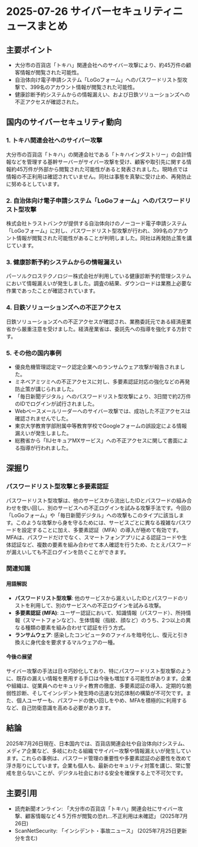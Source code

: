 # 2025-07-26 サイバーセキュリティニュースまとめ

## 主要ポイント

*   大分市の百貨店「トキハ」関連会社へのサイバー攻撃により、約45万件の顧客情報が閲覧された可能性。
*   自治体向け電子申請システム「LoGoフォーム」へのパスワードリスト型攻撃で、399名のアカウント情報が閲覧された可能性。
*   健康診断予約システムからの情報漏えい、および日鉄ソリューションズへの不正アクセスが確認された。

## 国内のサイバーセキュリティ動向

### 1. トキハ関連会社へのサイバー攻撃

大分市の百貨店「トキハ」の関連会社である「トキハインダストリー」の会計情報などを管理する基幹サーバーがサイバー攻撃を受け、顧客や取引先に関する情報約45万件が外部から閲覧された可能性があると発表されました。現時点では情報の不正利用は確認されていません。同社は事態を真摯に受け止め、再発防止に努めるとしています。

### 2. 自治体向け電子申請システム「LoGoフォーム」へのパスワードリスト型攻撃

株式会社トラストバンクが提供する自治体向けのノーコード電子申請システム「LoGoフォーム」に対し、パスワードリスト型攻撃が行われ、399名のアカウント情報が閲覧された可能性があることが判明しました。同社は再発防止策を講じています。

### 3. 健康診断予約システムからの情報漏えい

パーソルクロステクノロジー株式会社が利用している健康診断予約管理システムにおいて情報漏えいが発生しました。調査の結果、ダウンロードは業務上必要な作業であったことが確認されています。

### 4. 日鉄ソリューションズへの不正アクセス

日鉄ソリューションズへの不正アクセスが確認され、業務委託元である経済産業省から厳重注意を受けました。経済産業省は、委託先への指導を強化する方針です。

### 5. その他の国内事例

*   優良危機管理認定マーク認定企業へのランサムウェア攻撃が報告されました。
*   ミネベアミツミへの不正アクセスに対し、多要素認証対応の強化などの再発防止策が講じられました。
*   「毎日新聞デジタル」へのパスワードリスト型攻撃により、3日間で約2万件のIDでログインが試行されました。
*   Webベースメールリーダーへのサイバー攻撃では、成功した不正アクセスは確認されませんでした。
*   東京大学教育学部附属中等教育学校でGoogleフォームの誤設定による情報漏えいが発生しました。
*   総務省から「IIJセキュアMXサービス」への不正アクセスに関して書面による指導が行われました。

## 深掘り

### パスワードリスト型攻撃と多要素認証

パスワードリスト型攻撃は、他のサービスから流出したIDとパスワードの組み合わせを使い回し、別のサービスへの不正ログインを試みる攻撃手法です。今回の「LoGoフォーム」や「毎日新聞デジタル」への攻撃もこのタイプに該当します。このような攻撃から身を守るためには、サービスごとに異なる複雑なパスワードを設定することに加え、多要素認証（MFA）の導入が極めて有効です。MFAは、パスワードだけでなく、スマートフォンアプリによる認証コードや生体認証など、複数の要素を組み合わせて本人確認を行うため、たとえパスワードが漏えいしても不正ログインを防ぐことができます。

### 関連知識

#### 用語解説

*   **パスワードリスト型攻撃**: 他のサービスから漏えいしたIDとパスワードのリストを利用して、別のサービスへの不正ログインを試みる攻撃。
*   **多要素認証 (MFA)**: ユーザー認証において、知識情報（パスワード）、所持情報（スマートフォンなど）、生体情報（指紋、顔など）のうち、2つ以上の異なる種類の要素を組み合わせて認証を行う方式。
*   **ランサムウェア**: 感染したコンピュータのファイルを暗号化し、復元と引き換えに身代金を要求するマルウェアの一種。

#### 今後の展望

サイバー攻撃の手法は日々巧妙化しており、特にパスワードリスト型攻撃のように、既存の漏えい情報を悪用する手口は今後も増加する可能性があります。企業や組織は、従業員へのセキュリティ教育の徹底、多要素認証の導入、定期的な脆弱性診断、そしてインシデント発生時の迅速な対応体制の構築が不可欠です。また、個人ユーザーも、パスワードの使い回しをやめ、MFAを積極的に利用するなど、自己防衛意識を高める必要があります。

## 結論

2025年7月26日現在、日本国内では、百貨店関連会社や自治体向けシステム、メディア企業など、多岐にわたる組織でサイバー攻撃や情報漏えいが発生しています。これらの事例は、パスワード管理の重要性や多要素認証の必要性を改めて浮き彫りにしています。企業も個人も、最新のセキュリティ対策を講じ、常に警戒を怠らないことが、デジタル社会における安全を確保する上で不可欠です。

## 主要引用

*   読売新聞オンライン: 「大分市の百貨店「トキハ」関連会社にサイバー攻撃、顧客情報など４５万件が閲覧の恐れ…不正利用は未確認」 (2025年7月26日)
*   ScanNetSecurity: 「インシデント・事故ニュース」 (2025年7月25日更新分を含む)


